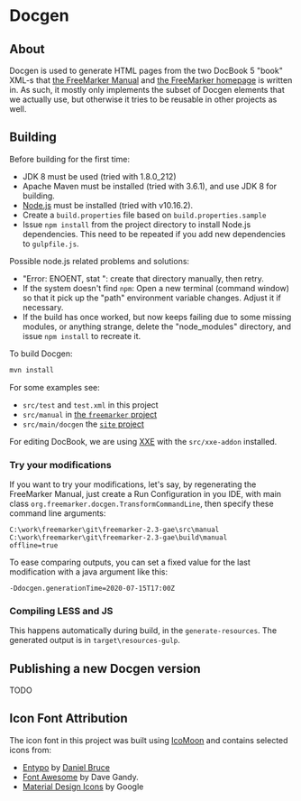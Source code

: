 # Docgen

## About

Docgen is used to generate HTML pages from the two DocBook 5 "book" XML-s that
[the FreeMarker Manual](http://freemarker.org/docs/) and [the FreeMarker
homepage](http://freemarker.org/) is written in. As such, it mostly only
implements the subset of Docgen elements that we actually use, but otherwise
it tries to be reusable in other projects as well.

## Building

Before building for the first time:
* JDK 8 must be used (tried with 1.8.0_212)
* Apache Maven must be installed (tried with 3.6.1), and use JDK 8 for building.
* [Node.js](https://nodejs.org/) must be installed (tried with v10.16.2).
* Create a `build.properties` file based on `build.properties.sample`
* Issue `npm install` from the project directory to install Node.js
  dependencies. This need to be repeated if you add new dependencies
  to `gulpfile.js`.

Possible node.js related problems and solutions:
* "Error: ENOENT, stat <someDirectoryHere>": create that directory manually,
  then retry.
* If the system doesn't find `npm`: Open a new terminal (command window) so
  that it pick up the "path" environment variable changes. Adjust it if
  necessary.
* If the build has once worked, but now keeps failing due to some missing
  modules, or anything strange, delete the "node_modules" directory, and
  issue `npm install` to recreate it.
  
To build Docgen:

```sh
mvn install
```

For some examples see:
* `src/test` and `test.xml` in this project
* `src/manual` in [the `freemarker` project](https://git-wip-us.apache.org/repos/asf/incubator-freemarker.git)
* `src/main/docgen` the [`site` project](https://git-wip-us.apache.org/repos/asf/incubator-freemarker-site.git)

For editing DocBook, we are using [XXE](http://www.xmlmind.com/xmleditor/)
with the `src/xxe-addon` installed.

### Try your modifications

If you want to try your modifications, let's say, by regenerating the
FreeMarker Manual, just create a Run Configuration in you IDE, with main class
`org.freemarker.docgen.TransformCommandLine`, then specify these command line
arguments:

    C:\work\freemarker\git\freemarker-2.3-gae\src\manual
    C:\work\freemarker\git\freemarker-2.3-gae\build\manual
    offline=true

To ease comparing outputs, you can set a fixed value for the last
modification with a java argument like this:

    -Ddocgen.generationTime=2020-07-15T17:00Z

### Compiling LESS and JS

This happens automatically during build, in the `generate-resources`.
The generated output is in `target\resources-gulp`.

## Publishing a new Docgen version

TODO

## Icon Font Attribution

The icon font in this project was built using [IcoMoon](https://icomoon.io/)
and contains selected icons from:

* [Entypo](http://www.entypo.com/) by [Daniel Bruce](http://www.danielbruce.se/)
* [Font Awesome](http://fontawesome.io) by Dave Gandy.
* [Material Design Icons](https://github.com/google/material-design-icons) by Google
